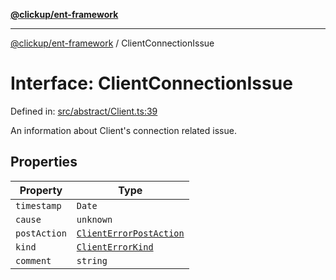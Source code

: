 [**@clickup/ent-framework**](../README.md)

***

[@clickup/ent-framework](../globals.md) / ClientConnectionIssue

# Interface: ClientConnectionIssue

Defined in: [src/abstract/Client.ts:39](https://github.com/clickup/ent-framework/blob/master/src/abstract/Client.ts#L39)

An information about Client's connection related issue.

## Properties

| Property | Type |
| ------ | ------ |
| <a id="timestamp"></a> `timestamp` | `Date` |
| <a id="cause"></a> `cause` | `unknown` |
| <a id="postaction"></a> `postAction` | [`ClientErrorPostAction`](../type-aliases/ClientErrorPostAction.md) |
| <a id="kind"></a> `kind` | [`ClientErrorKind`](../type-aliases/ClientErrorKind.md) |
| <a id="comment"></a> `comment` | `string` |
